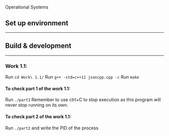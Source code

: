 #
Operational Systems

## Set up environment ##
------------------------

## Build & development ##
--------------------------

### Work 1.1:
Run `cd Work\ 1.1/`
Run `g++ -std=c++11 jsoncpp.cpp -c`
Run `make`
#### To check part 1 of the work 1.1:
Run `./part1`
Remember to use ctrl+C to stop execution as this program will never stop running on its own.
#### To check part 2 of the work 1.1:
Run `./part2` and write the PID of the process